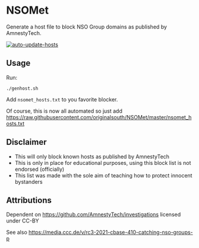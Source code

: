 # NSOMet 

Generate a host file to block NSO Group domains as published by AmnestyTech.

[![auto-update-hosts](https://github.com/originalsouth/NSOMet/actions/workflows/auto_update.yml/badge.svg?branch=master)](https://github.com/originalsouth/NSOMet/actions/workflows/auto_update.yml)

## Usage

Run:
```
./genhost.sh
```

Add `nsomet_hosts.txt` to you favorite blocker.

Of course, this is now all automated so just add https://raw.githubusercontent.com/originalsouth/NSOMet/master/nsomet_hosts.txt

## Disclaimer
* This will only block known hosts as published by AmnestyTech
* This is only in place for educational purposes, using this block list is not endorsed (officially)
* This list was made with the sole aim of teaching how to protect innocent bystanders

## Attributions
Dependent on https://github.com/AmnestyTech/investigations licensed under CC-BY

See also https://media.ccc.de/v/rc3-2021-cbase-410-catching-nso-groups-p
